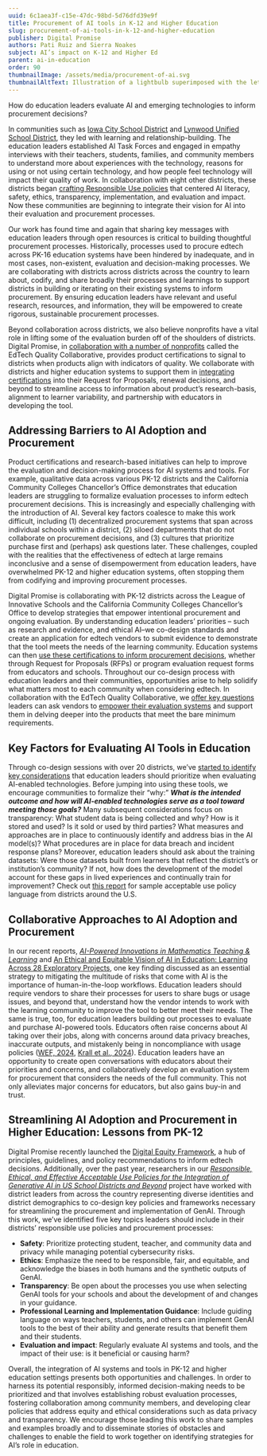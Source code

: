```yaml
---
uuid: 6c1aea3f-c15e-47dc-98bd-5d76dfd39e9f
title: Procurement of AI tools in K-12 and Higher Education
slug: procurement-of-ai-tools-in-k-12-and-higher-education
publisher: Digital Promise
authors: Pati Ruiz and Sierra Noakes
subject: AI’s impact on K-12 and Higher Ed
parent: ai-in-education
order: 90
thumbnailImage: /assets/media/procurement-of-ai.svg
thumbnailAltText: Illustration of a lightbulb superimposed with the letters AI in the center of a network of nodes
---
```

How do education leaders evaluate AI and emerging technologies to inform procurement decisions? 

In communities such as [Iowa City School District](https://iowacityschools.instructure.com/courses/96333) and [Lynwood Unified School District](https://ai.mylusd.org/), they led with learning and relationship-building. The education leaders established AI Task Forces and engaged in empathy interviews with their teachers, students, families, and community members to understand more about experiences with the technology, reasons for using or not using certain technology, and how people feel technology will impact their quality of work. In collaboration with eight other districts, these districts began [crafting Responsible Use policies](https://digitalpromise.dspacedirect.org/items/f84dedc7-762c-460e-b9ba-eb4ba28a9b51) that centered AI literacy, safety, ethics, transparency, implementation, and evaluation and impact. Now these communities are beginning to integrate their vision for AI into their evaluation and procurement processes. 

Our work has found time and again that sharing key messages with education leaders through open resources is critical to building thoughtful procurement processes. Historically, processes used to procure edtech across PK-16 education systems have been hindered by inadequate, and in most cases, non-existent, evaluation and decision-making processes. We are collaborating with districts across districts across the country to learn about, codify, and share broadly their processes and learnings to support districts in building or iterating on their existing systems to inform procurement. By ensuring education leaders have relevant and useful research, resources, and information, they will be empowered to create rigorous, sustainable procurement processes. 

Beyond collaboration across districts, we also believe nonprofits have a vital role in lifting some of the evaluation burden off of the shoulders of districts. Digital Promise, in [collaboration with a number of nonprofits](https://iste.org/blog/easing-burden-on-schools-five-quality-indicators-for-edtech-ai-products) called the EdTech Quality Collaborative, provides product certifications to signal to districts when products align with indicators of quality. We collaborate with districts and higher education systems to support them in [integrating certifications](https://digitalpromise.org/product-certifications/resources/district-resources/) into their Request for Proposals, renewal decisions, and beyond to streamline access to information about product’s research-basis, alignment to learner variability, and partnership with educators in developing the tool. 

## **Addressing Barriers to AI Adoption and Procurement**

Product certifications and research-based initiatives can help to improve the evaluation and decision-making process for AI systems and tools. For example, qualitative data across various PK-12 districts and the California Community Colleges Chancellor’s Office demonstrates that education leaders are struggling to formalize evaluation processes to inform edtech procurement decisions. This is increasingly and especially challenging with the introduction of AI. Several key factors coalesce to make this work difficult, including (1) decentralized procurement systems that span across individual schools within a district, (2) siloed departments that do not collaborate on procurement decisions, and (3) cultures that prioritize purchase first and (perhaps) ask questions later. These challenges, coupled with the realities that the effectiveness of edtech at large remains inconclusive and a sense of disempowerment from education leaders, have overwhelmed PK-12 and higher education systems, often stopping them from codifying and improving procurement processes. 

Digital Promise is collaborating with PK-12 districts across the League of Innovative Schools and the California Community Colleges Chancellor’s Office to develop strategies that empower intentional procurement and ongoing evaluation. By understanding education leaders’ priorities – such as research and evidence, and ethical AI–we co-design standards and create an application for edtech vendors to submit evidence to demonstrate that the tool meets the needs of the learning community. Education systems can then [use these certifications to inform procurement decisions](https://productcertifications.digitalpromise.org/resources/district-resources/), whether through Request for Proposals (RFPs) or program evaluation request forms from educators and schools. Throughout our co-design process with education leaders and their communities, opportunities arise to help solidify what matters most to each community when considering edtech. In collaboration with the EdTech Quality Collaborative, we [offer key questions](https://iste.org/blog/easing-burden-on-schools-five-quality-indicators-for-edtech-ai-products) leaders can ask vendors to [empower their evaluation systems](https://digitalpromise.dspacedirect.org/items/47852ca7-537f-4f37-84c2-47c4031ef337) and support them in delving deeper into the products that meet the bare minimum requirements.  

## **Key Factors for Evaluating AI Tools in Education**

Through co-design sessions with over 20 districts, we’ve [started to identify key considerations](https://digitalpromise.org/2024/11/13/designing-with-not-for-how-we-co-designed-a-new-product-certification-for-ethically-designed-ai-tools/) that education leaders should prioritize when evaluating AI-enabled technologies. Before jumping into using these tools, we encourage communities to formalize their “why:” **_What is the intended outcome and how will AI-enabled technologies serve as a tool toward meeting those goals?_** Many subsequent considerations focus on transparency: What student data is being collected and why? How is it stored and used? Is it sold or used by third parties? What measures and approaches are in place to continuously identify and address bias in the AI model(s)? What procedures are in place for data breach and incident response plans? Moreover, education leaders should ask about the training datasets: Were those datasets built from learners that reflect the district’s or institution’s community? If not, how does the development of the model account for these gaps in lived experiences and continually train for improvement? Check out [this report](https://digitalpromise.dspacedirect.org/items/f84dedc7-762c-460e-b9ba-eb4ba28a9b51) for sample acceptable use policy language from districts around the U.S. 

## **Collaborative Approaches to AI Adoption and Procurement**

In our recent reports, [_AI-Powered Innovations in Mathematics Teaching & Learning_](https://digitalpromise.dspacedirect.org/items/78359471-f72b-4b52-96dd-ff08efb9fd54) and [An Ethical and Equitable Vision of AI in Education: Learning Across 28 Exploratory Projects](https://digitalpromise.dspacedirect.org/items/3b03e97a-15db-447e-8587-95a5f2c1d13d), one key finding discussed as an essential strategy to mitigating the multitude of risks that come with AI is the importance of human-in-the-loop workflows. Education leaders should require vendors to share their processes for users to share bugs or usage issues, and beyond that, understand how the vendor intends to work with the learning community to improve the tool to better meet their needs. The same is true, too, for education leaders building out processes to evaluate and purchase AI-powered tools. Educators often raise concerns about AI taking over their jobs, along with concerns around data privacy breaches, inaccurate outputs, and mistakenly being in noncompliance with usage policies ([WEF, 2024](https://www3.weforum.org/docs/WEF_Shaping_the_Future_of_Learning_2024.pdf), [Krall et al., 2024](https://annenberg.brown.edu/sites/default/files/AI%20in%20Professional%20Learning.pdf)). Education leaders have an opportunity to create open conversations with educators about their priorities and concerns, and collaboratively develop an evaluation system for procurement that considers the needs of the full community. This not only alleviates major concerns for educators, but also gains buy-in and trust. 

## **Streamlining AI Adoption and Procurement in Higher Education: Lessons from PK-12**

Digital Promise recently launched the [Digital Equity Framework](https://digitalpromise.org/digital-equity/about-the-framework/), a hub of principles, guidelines, and policy recommendations to inform edtech decisions. Additionally, over the past year, researchers in our [_Responsible, Ethical, and Effective Acceptable Use Policies for the Integration of Generative AI in US School Districts and Beyond_](https://www.nsf.gov/awardsearch/showAward?AWD_ID=2334525) project have worked with district leaders from across the country representing diverse identities and district demographics to co-design key policies and frameworks necessary for streamlining the procurement and implementation of GenAI. Through this work, we’ve identified five key topics leaders should include in their districts’ responsible use policies and procurement processes:   
 

- **Safety**: Prioritize protecting student, teacher, and community data and privacy while managing potential cybersecurity risks.  
- **Ethics**: Emphasize the need to be responsible, fair, and equitable, and acknowledge the biases in both humans and the synthetic outputs of GenAI.  
- **Transparency**: Be open about the processes you use when selecting GenAI tools for your schools and about the development of and changes in your guidance.  
- **Professional Learning and Implementation Guidance**: Include guiding language on ways teachers, students, and others can implement GenAI tools to the best of their ability  and generate results that benefit them and their students.  
- **Evaluation and impact**: Regularly evaluate AI systems and tools, and the impact of their use: is it beneficial or causing harm?

Overall, the integration of AI systems and tools in PK-12 and higher education settings presents both opportunities and challenges. In order to harness its potential responsibly, informed decision-making needs to be prioritized and that involves establishing robust evaluation processes, fostering collaboration among community members, and developing clear policies that address equity and ethical considerations such as data privacy and transparency. We encourage those leading this work to share samples and examples broadly and to disseminate stories of obstacles and challenges to enable the field to work together on identifying strategies for AI’s role in education.
